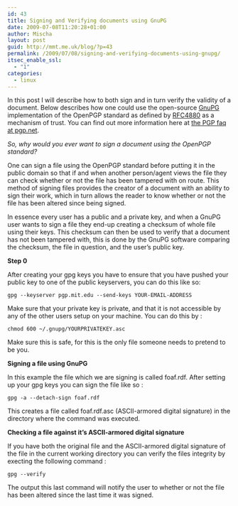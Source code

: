 ```yaml
---
id: 43
title: Signing and Verifying documents using GnuPG
date: 2009-07-08T11:20:28+01:00
author: Mischa
layout: post
guid: http://mmt.me.uk/blog/?p=43
permalink: /2009/07/08/signing-and-verifying-documents-using-gnupg/
itsec_enable_ssl:
  - "1"
categories:
  - linux
---
```

In this post I will describe how to both sign and in turn verify the validity of a document. Below describes how one could use the open-source [GnuPG](http://www.gnupg.org/) implementation of the OpenPGP standard as defined by [RFC4880](http://www.ietf.org/rfc/rfc4880.txt) as a mechanism of trust. You can find out more information here at [the PGP faq at pgp.net](http://www.pgp.net/pgpnet/pgp-faq/).

_So, why would you ever want to sign a document using the OpenPGP standard?_

One can sign a file using the OpenPGP standard before putting it in the public domain so that if and when another person/agent views the file they can check whether or not the file has been tampered with on route. This method of signing files provides the creator of a document with an ability to sign their work, which in turn allows the reader to know whether or not the file has been altered since being signed.

In essence every user has a public and a private key, and when a GnuPG user wants to sign a file they end-up creating a checksum of whole file using their keys. This checksum can then be used to verify that a document has not been tampered with, this is done by the GnuPG software comparing the checksum, the file in question, and the user&#8217;s public key. 

**Step 0**

After creating your gpg keys you have to ensure that you have pushed your public key to one of the public keyservers, you can do this like so: 

`gpg --keyserver pgp.mit.edu --send-keys YOUR-EMAIL-ADDRESS`

Make sure that your private key is private, and that it is not accessible by any of the other users setup on your machine. You can do this by : 

`chmod 600 ~/.gnupg/YOURPRIVATEKEY.asc`

Make sure this is safe, for this is the only file someone needs to pretend to be you. 

**Signing a file using GnuPG**

In this example the file which we are signing is called foaf.rdf. After setting up your gpg keys you can sign the file like so : 

`gpg -a --detach-sign foaf.rdf`

This creates a file called foaf.rdf.asc (ASCII-armored digital signature) in the directory where the command was executed. 

**Checking a file against it&#8217;s ASCII-armored digital signature**

If you have both the original file and the ASCII-armored digital signature of the file in the current working directory you can verify the files integrity by execting the following command : 

`gpg --verify`

The output this last command will notify the user to whether or not the file has been altered since the last time it was signed.